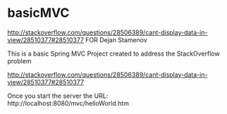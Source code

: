 # basicMVC
http://stackoverflow.com/questions/28506389/cant-display-data-in-view/28510377#28510377  FOR  Dejan Stamenov

This is a basic Spring MVC Project created to address the StackOverflow problem 

http://stackoverflow.com/questions/28506389/cant-display-data-in-view/28510377#28510377


Once you start the server the URL: http://localhost:8080/mvc/helloWorld.htm
